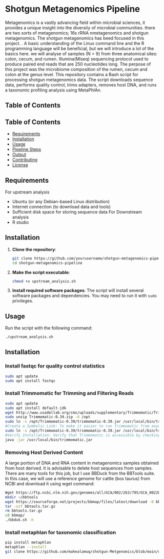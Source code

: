 # Shotgun Metagenomics Pipeline
Metagenomics is a vastly advancing field within microbial sciences, it provides a unique insight into the diversity of microbial communities. there are two sorts of metagenomics; 16s rRNA nmetagenomics and shotgun metagenomics. The shotgun metagenomics has beed focused in this project. . A basic understanding of the Linux command line and the R programming language will be beneficial, but we will introduce a lot of the basics here. we will analyse of samples (N = 9) from three anatomical sites: colon, cecum, and rumen. Illumina(Miseq) sequencing protocol used to produce paired end reads that are 250 nucleotides long. The perpose of this project was the microbiome composition of the rumen, cecum and colon at the genus level.
This repository contains a Bash script for processing shotgun metagenomics data. The script downloads sequence data, performs quality control, trims adapters, removes host DNA, and runs a taxonomic profiling analysis using MetaPhlAn.
## Table of Contents
## Table of Contents
- [Requirements](#requirements)
- [Installation](#installation)
- [Usage](#usage)
- [Pipeline Steps](#pipeline-steps)
- [Output](#output)
- [Contributing](#contributing)
- [License](#license)

## Requirements
For upstream analysis
- Ubuntu (or any Debian-based Linux distribution)
- Internet connection (to download data and tools)
- Sufficient disk space for storing sequence data
For Downstream analysis
- R studio
## Installation

1. **Clone the repository**:
    ```bash
    git clone https://github.com/yourusername/shotgun-metagenomics-pipeline.git
    cd shotgun-metagenomics-pipeline
    ```

2. **Make the script executable**:
    ```bash
    chmod +x upstream_analysis.sh
    ```

3. **Install required software packages**:
    The script will install several software packages and dependencies. You may need to run it with `sudo` privileges.

## Usage

Run the script with the following command:
```bash
./upstream_analysis.sh
```
## Installation
### Install fastqc for quality control statistics
```sh
sudo apt update
sudo apt install fastqc
```
### Install Trimmomatic for Trimming and Filtering Reads
```sh
sudo apt update
sudo apt install default-jdk
wget http://www.usadellab.org/cms/uploads/supplementary/Trimmomatic/Trimmomatic-0.39.zip
sudo unzip Trimmomatic-0.39.zip -d /opt
sudo ln -s /opt/Trimmomatic-0.39/trimmomatic-0.39.jar /usr/local/bin/trimmomatic.jar
#Create a Symbolic Link: To make it easier to run Trimmomatic from anywhere, create a symbolic link to the trimmomatic-0.39.jar file in a directory that is included #in your PATH, such as /usr/local/bin
sudo ln -s /opt/Trimmomatic-0.39/trimmomatic-0.39.jar /usr/local/bin/trimmomatic.jar
#Verify Installation: Verify that Trimmomatic is accessible by checking its version. You can run the following command:
java -jar /usr/local/bin/trimmomatic.jar
```
### Removing Host Derived Content
A large portion of DNA and RNA content in metagenomics samples obtained from host derived. It is advisable to delete host sequences from samples. There are many tools for this job, but I use BBDuck from the BBTools suite. In this case, we will use a reference genome for cattle (bos taurus) from NCBI and download it using wget command:
```sh
Wget https://ftp.ncbi.nlm.nih.gov/genomes/all/GCA/002/263/795/GCA_002263795.4_ARS-UCD2.0/GCA_002263795.4_ARS-UCD2.0_genomic.fna.gz
mkdir ~/bbtools
wget https://sourceforge.net/projects/bbmap/files/latest/download -O bbtools.tar.gz
tar -xzf bbtools.tar.gz
rm bbtools.tar.gz
cd bbmap/
./bbduk.sh -h
```
### Install metaphlan for taxonomic classification
```sh
pip install metaphlan
metaphlan --install
git clone https://github.com/mahealamuq/shotgun-Metgenomics/blob/main/upstream_analysis.sh
